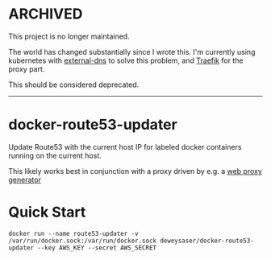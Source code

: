 ARCHIVED
========

This project is no longer maintained.  

The world has changed substantially since I wrote this.  I'm currently using kubernetes with [external-dns](https://github.com/kubernetes-sigs/external-dns) to solve this problem, and [Traefik](https://traefik.io/) for the proxy part.

This should be considered deprecated.

---

docker-route53-updater
======================

Update Route53 with the current host IP for labeled docker containers
running on the current host.

This likely works best in conjunction with a proxy driven by e.g. a
[web proxy
generator](https://hub.docker.com/r/deweysasser/web-proxy-generator/)


Quick Start
=========== 

```
docker run --name route53-updater -v /var/run/docker.sock:/var/run/docker.sock deweysaser/docker-route53-updater --key AWS_KEY --secret AWS_SECRET
```
